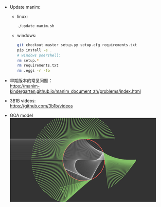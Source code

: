 * Update manim:

  * linux:
    ```bash
    ./update_manim.sh
    ```
    
  * windows:
    ```bash
    git checkout master setup.py setup.cfg requirements.txt
    pip install -e .
    # windows poershell:
    rm setup.*
    rm requirements.txt
    rm .eggs -r -fo
    ```

* 早期版本的常见问题：  
  https://manim-kindergarten.github.io/manim_document_zh/problems/index.html
  
* 3B1B videos:  
  https://github.com/3b1b/videos



* GOA model
  ![image-20210426155714995](pic/GOA.png)